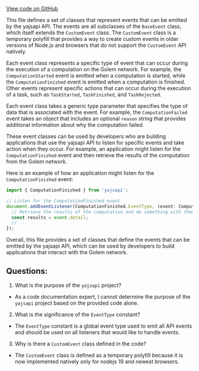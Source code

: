 [View code on GitHub](https://github.com/golemfactory/yajsapi/events/events.ts)

This file defines a set of classes that represent events that can be emitted by the yajsapi API. The events are all subclasses of the `BaseEvent` class, which itself extends the `CustomEvent` class. The `CustomEvent` class is a temporary polyfill that provides a way to create custom events in older versions of Node.js and browsers that do not support the `CustomEvent` API natively.

Each event class represents a specific type of event that can occur during the execution of a computation on the Golem network. For example, the `ComputationStarted` event is emitted when a computation is started, while the `ComputationFinished` event is emitted when a computation is finished. Other events represent specific actions that can occur during the execution of a task, such as `TaskStarted`, `TaskFinished`, and `TaskRejected`.

Each event class takes a generic type parameter that specifies the type of data that is associated with the event. For example, the `ComputationFailed` event takes an object that includes an optional `reason` string that provides additional information about why the computation failed.

These event classes can be used by developers who are building applications that use the yajsapi API to listen for specific events and take action when they occur. For example, an application might listen for the `ComputationFinished` event and then retrieve the results of the computation from the Golem network.

Here is an example of how an application might listen for the `ComputationFinished` event:

```typescript
import { ComputationFinished } from 'yajsapi';

// Listen for the ComputationFinished event
document.addEventListener(ComputationFinished.EventType, (event: ComputationFinished) => {
  // Retrieve the results of the computation and do something with them
  const results = event.detail;
  // ...
});
```

Overall, this file provides a set of classes that define the events that can be emitted by the yajsapi API, which can be used by developers to build applications that interact with the Golem network.
## Questions: 
 1. What is the purpose of the `yajsapi` project?
- As a code documentation expert, I cannot determine the purpose of the `yajsapi` project based on the provided code alone. 

2. What is the significance of the `EventType` constant?
- The `EventType` constant is a global event type used to emit all API events and should be used on all listeners that would like to handle events.

3. Why is there a `CustomEvent` class defined in the code?
- The `CustomEvent` class is defined as a temporary polyfill because it is now implemented natively only for nodejs 19 and newest browsers.